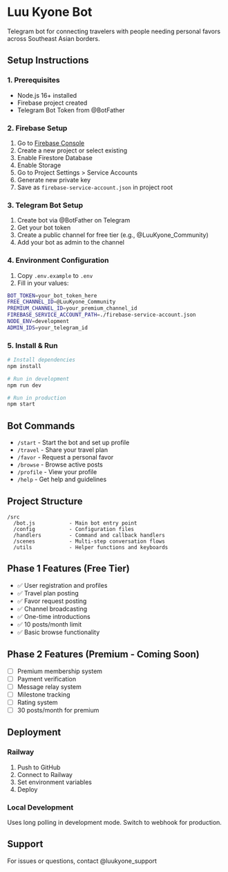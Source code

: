 # Luu Kyone Bot

Telegram bot for connecting travelers with people needing personal favors across Southeast Asian borders.

## Setup Instructions

### 1. Prerequisites
- Node.js 16+ installed
- Firebase project created
- Telegram Bot Token from @BotFather

### 2. Firebase Setup
1. Go to [Firebase Console](https://console.firebase.google.com)
2. Create a new project or select existing
3. Enable Firestore Database
4. Enable Storage
5. Go to Project Settings > Service Accounts
6. Generate new private key
7. Save as `firebase-service-account.json` in project root

### 3. Telegram Bot Setup
1. Create bot via @BotFather on Telegram
2. Get your bot token
3. Create a public channel for free tier (e.g., @LuuKyone_Community)
4. Add your bot as admin to the channel

### 4. Environment Configuration
1. Copy `.env.example` to `.env`
2. Fill in your values:
```bash
BOT_TOKEN=your_bot_token_here
FREE_CHANNEL_ID=@LuuKyone_Community
PREMIUM_CHANNEL_ID=your_premium_channel_id
FIREBASE_SERVICE_ACCOUNT_PATH=./firebase-service-account.json
NODE_ENV=development
ADMIN_IDS=your_telegram_id
```

### 5. Install & Run
```bash
# Install dependencies
npm install

# Run in development
npm run dev

# Run in production
npm start
```

## Bot Commands
- `/start` - Start the bot and set up profile
- `/travel` - Share your travel plan
- `/favor` - Request a personal favor
- `/browse` - Browse active posts
- `/profile` - View your profile
- `/help` - Get help and guidelines

## Project Structure
```
/src
  /bot.js           - Main bot entry point
  /config           - Configuration files
  /handlers         - Command and callback handlers
  /scenes           - Multi-step conversation flows
  /utils            - Helper functions and keyboards
```

## Phase 1 Features (Free Tier)
- ✅ User registration and profiles
- ✅ Travel plan posting
- ✅ Favor request posting
- ✅ Channel broadcasting
- ✅ One-time introductions
- ✅ 10 posts/month limit
- ✅ Basic browse functionality

## Phase 2 Features (Premium - Coming Soon)
- [ ] Premium membership system
- [ ] Payment verification
- [ ] Message relay system
- [ ] Milestone tracking
- [ ] Rating system
- [ ] 30 posts/month for premium

## Deployment

### Railway
1. Push to GitHub
2. Connect to Railway
3. Set environment variables
4. Deploy

### Local Development
Uses long polling in development mode. Switch to webhook for production.

## Support
For issues or questions, contact @luukyone_support